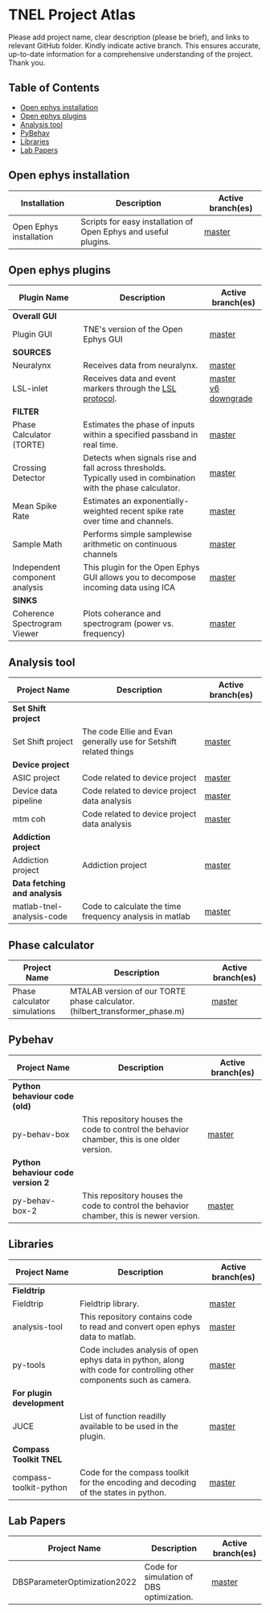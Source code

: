 # TNEL Project Atlas
Please add project name, clear description (please be brief), and links to relevant GitHub folder. Kindly indicate active branch. This ensures accurate, up-to-date information for a comprehensive understanding of the project. Thank you.


## Table of Contents
* [Open ephys installation](#open-ephys-plugins)
* [Open ephys plugins](#open-ephys-installation)
* [Analysis tool](#analysis-tool)
* [PyBehav](#pybehav)
* [Libraries](#libraries)
* [Lab Papers](#lab-papers)

## Open ephys installation
| Installation | Description | Active branch(es) |
| --- | --- | --- |
| Open Ephys installation | Scripts for easy installation of Open Ephys and useful plugins. | [master](https://github.com/tne-lab/oep-installation.git)

## Open ephys plugins
| Plugin Name | Description | Active branch(es) |
| --- | --- | --- |
| **Overall GUI**| |  |
| Plugin GUI | TNE's version of the Open Ephys GUI  | [master](https://github.com/tne-lab/plugin-GUI) |
| **SOURCES**| |  |
| Neuralynx | Receives data from neuralynx. | [master](https://github.com/tne-lab/neuralynx-plugin.git)|
| LSL-inlet | Receives data and event markers through the [LSL protocol](https://labstreaminglayer.org/#/). | [master](https://github.com/tne-lab/LSL-inlet) <br /> [v6 downgrade](https://github.com/tne-lab/LSL-inlet/tree/v6-downgrade) |
| **FILTER**| |  |
| Phase Calculator (TORTE) | Estimates the phase of inputs within a specified passband in real time. | [master](https://github.com/tne-lab/TORTE.git)
| Crossing Detector | Detects when signals rise and fall across thresholds. Typically used in combination with the phase calculator.  | [master](https://github.com/tne-lab/crossing-detector) |
| Mean Spike Rate | Estimates an exponentially-weighted recent spike rate over time and channels. | [master](https://github.com/tne-lab/mean-spike-rate/tree/master) |
| Sample Math | Performs simple samplewise arithmetic on continuous channels  | [master](https://github.com/tne-lab/sample-math/tree/master) |
| Independent component analysis | This plugin for the Open Ephys GUI allows you to decompose incoming data using ICA | [master](https://github.com/tne-lab/ica-plugin.git) |
| **SINKS**| |  |
| Coherence Spectrogram Viewer | Plots coherance and spectrogram (power vs. frequency)  | [master](https://github.com/tne-lab/Coherence-Spectrogram-Viewer) |

## Analysis tool
| Project Name | Description | Active branch(es) |
| --- | --- | --- |
| **Set Shift project**| |  |
|Set Shift project|The code Ellie and Evan generally use for Setshift related things|[master](https://github.com/tne-lab/ee-lib)|
| **Device project**| |  |
|ASIC project|Code related to device project|[master](https://github.com/tne-lab/ASIC-testing-v2.git)|
|Device data pipeline|Code related to device project data analysis|[master](https://github.com/tne-lab/device-data-pipeline.git)|
|mtm coh|Code related to device project data analysis|[master](https://github.com/tne-lab/mtm-coh.git)|
| **Addiction project**| |  |
|Addiction project|Addiction project|[master](https://github.com/tne-lab/addiction_project2)|
| **Data fetching and analysis**| |  |
| matlab-tnel-analysis-code | Code to calculate the time frequency analysis in matlab | [master](https://github.com/tne-lab/matlab-tnel-analysis-code.git) |

## Phase calculator
| Project Name | Description | Active branch(es) |
| --- | --- | --- |
| Phase calculator simulations| MTALAB version of our TORTE phase calculator. (hilbert_transformer_phase.m) | [master](https://github.com/tne-lab/closed-loop-matlab/blob/master/simulation/hilbert_transformer_phase.m) |

## Pybehav
| Project Name | Description | Active branch(es) |
| --- | --- | --- |
| **Python behaviour code (old)**| |  |
| py-behav-box | This repository houses the code to control the behavior chamber, this is one older version. | [master](https://github.com/tne-lab/py-behav-box.git) |
| **Python behaviour code version 2**| |  |
| py-behav-box-2 | This repository houses the code to control the behavior chamber, this is newer version. | [master](https://github.com/tne-lab/py-behav-box-v2.git) |

## Libraries
| Project Name | Description | Active branch(es) |
| --- | --- | --- |
| **Fieldtrip**| |  |
| Fieldtrip | Fieldtrip library. | [master](https://www.fieldtriptoolbox.org/download/) |
| analysis-tool | This repository contains code to read and convert open ephys data to matlab. | [master](https://github.com/tne-lab/analysis-tools.git) |
| py-tools | Code includes analysis of open ephys data in python, along with code for controlling other components such as camera. | [master](https://github.com/tne-lab/py-tools.git) |
| **For plugin development**| |  |
| JUCE| List of function readilly available to be used in the plugin. | [master](https://docs.juce.com/develop/index.html) |
| **Compass Toolkit TNEL**| |  |
| compass-toolkit-python| Code for the compass toolkit for the encoding and decoding of the states in python. | [master](https://github.com/tne-lab/compass-toolkit-python.git) |

## Lab Papers
| Project Name | Description | Active branch(es) |
| --- | --- | --- |
| DBSParameterOptimization2022 | Code for simulation of DBS optimization. | [master](https://github.com/tne-lab/DBSParameterOptimization2022.git) |
